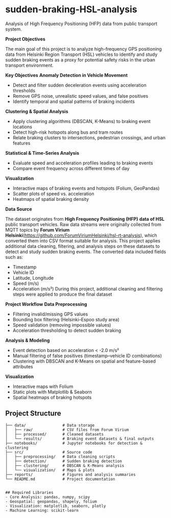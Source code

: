 # sudden-braking-HSL-analysis
Analysis of High Frequency Positioning (HFP) data from public transport system.

**Project Objectives**

The main goal of this project is to analyze high-frequency GPS positioning data from Helsinki Region Transport (HSL) vehicles to identify and study sudden braking events as a proxy for potential safety risks in the urban transport environment.

**Key Objectives**
**Anomaly Detection in Vehicle Movement**
- Detect and filter sudden deceleration events using acceleration thresholds
- Remove GPS noise, unrealistic speed values, and false positives
- Identify temporal and spatial patterns of braking incidents
  
**Clustering & Spatial Analysis**
- Apply clustering algorithms (DBSCAN, K-Means) to braking event locations
- Detect high-risk hotspots along bus and tram routes
- Relate braking clusters to intersections, pedestrian crossings, and urban features
  
**Statistical & Time-Series Analysis**
- Evaluate speed and acceleration profiles leading to braking events
- Compare event frequency across different times of day
  
**Visualization**
- Interactive maps of braking events and hotspots (Folium, GeoPandas)
- Scatter plots of speed vs. acceleration
- Heatmaps of spatial braking density

**Data Source**

The dataset originates from **High Frequency Positioning (HFP)** **data of HSL** public transport vehicles.
Raw data streams were originally collected from MQTT topics by **Forum Virium Helsinki**(https://github.com/ForumViriumHelsinki/hsl-rt-analysis), which converted them into CSV format suitable for analysis. This project applies additional data cleaning, filtering, and analysis steps on these datasets to detect and study sudden braking events.
The converted data included fields such as:
- Timestamp
- Vehicle ID
- Latitude, Longitude
- Speed (m/s)
- Acceleration (m/s²)
During this project, additional cleaning and filtering steps were applied to produce the final dataset

**Project Workflow**
**Data Preprocessing**
- Filtering invalid/missing GPS values
- Bounding box filtering (Helsinki–Espoo study area)
- Speed validation (removing impossible values)
- Acceleration thresholding to detect sudden braking
  
**Analysis & Modeling**
- Event detection based on acceleration < -2.0 m/s²
- Manual filtering of false positives (timestamp–vehicle ID combinations)
- Clustering with DBSCAN and K-Means on spatial and feature-based attributes
  
**Visualization**
- Interactive maps with Folium
- Static plots with Matplotlib & Seaborn
- Spatial heatmaps of braking hotspots
  
## Project Structure

```
├── data/                # Data storage
│   ├── raw/             # CSV files from Forum Virium
│   ├── processed/       # Cleaned datasets
│   └── results/         # Braking event datasets & final outputs
├── notebooks/           # Jupyter notebooks for detection & clustering
├── src/                 # Source code
│   ├── preprocessing/   # Data cleaning scripts
│   ├── detection/       # Sudden braking detection
│   ├── clustering/      # DBSCAN & K-Means analysis
│   └── visualization/   # Maps & plots
├── reports/             # Figures and analysis summaries
└── README.md            # Project documentation


## Required Libraries
- Core Analysis: pandas, numpy, scipy
- Geospatial: geopandas, shapely, folium
- Visualization: matplotlib, seaborn, plotly
- Machine Learning: scikit-learn

